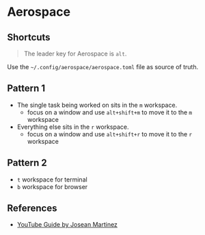 # Aerospace

## Shortcuts

> The leader key for Aerospace is `alt`.

Use the `~/.config/aerospace/aerospace.toml` file as source of truth.

## Pattern 1

- The single task being worked on sits in the `m` workspace.
  - focus on a window and use `alt+shift+m` to move it to the `m` workspace
- Everything else sits in the `r` workspace.
  - focus on a window and use `alt+shift+r` to move it to the `r` workspace

## Pattern 2

- `t` workspace for terminal
- `b` workspace for browser

## References

- [YouTube Guide by Josean Martinez](https://www.youtube.com/watch?v=-FoWClVHG5g)
